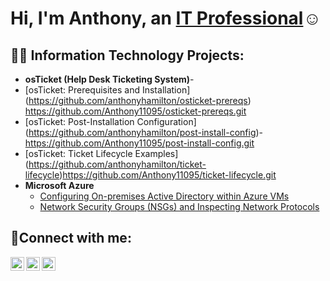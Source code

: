 <h1>Hi, I'm Anthony, an <a href="https://linkedin.com/in/Josh">IT Professional</a>☺</h1>

<h2>👨‍💻 Information Technology Projects:</h2>

- <b>osTicket (Help Desk Ticketing System)</b>-
 - [osTicket: Prerequisites and Installation]   (https://github.com/anthonyhamilton/osticket-prereqs)
https://github.com/Anthony11095/osticket-prereqs.git
  - [osTicket: Post-Installation Configuration]   (https://github.com/anthonyhamilton/post-install-config)- https://github.com/Anthony11095/post-install-config.git
  - [osTicket: Ticket Lifecycle Examples]     (https://github.com/anthonyhamilton/ticket-lifecycle)https://github.com/Anthony11095/ticket-lifecycle.git
- <b>Microsoft Azure</b>
  - [Configuring On-premises Active Directory within Azure VMs](https://github.com/anthonyhamilton/configure-ad)
  - [Network Security Groups (NSGs) and Inspecting Network Protocols](https://github.com/anthonyhamilton/azure-network-protocols)

<h2>🤳Connect with me:</h2>

[<img align="left" alt="Josh | Twitter" width="22px" src="https://cdn.jsdelivr.net/npm/simple-icons@v3/icons/twitter.svg" />][twitter]
[<img align="left" alt="Josh | LinkedIn" width="22px" src="https://cdn.jsdelivr.net/npm/simple-icons@v3/icons/linkedin.svg" />][linkedin]
[<img align="left" alt="Josh | Instagram" width="22px" src="https://cdn.jsdelivr.net/npm/simple-icons@v3/icons/instagram.svg" />][instagram]

[twitter]: https://twitter.com/Anthony
[instagram]: https://www.instagram.com/Anthony
[linkedin]: https://linkedin.com/in/Anthony
